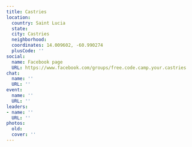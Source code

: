 ```yaml
---
title: Castries
location:
  country: Saint Lucia
  state: 
  city: Castries
  neighborhood: 
  coordinates: 14.009602, -60.990274
  plusCode: ''
social:
  name: Facebook page
  URL: https://www.facebook.com/groups/free.code.camp.your.castries
chat:
  name: ''
  URL: ''
event:
  name: ''
  URL: ''
leaders:
- name: ''
  URL: ''
photos:
  old: 
  cover: ''
---
```

